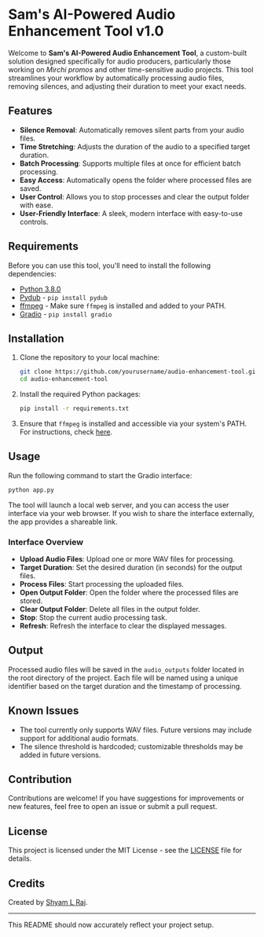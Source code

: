 
# Sam's AI-Powered Audio Enhancement Tool v1.0

Welcome to **Sam's AI-Powered Audio Enhancement Tool**, a custom-built solution designed specifically for audio producers, particularly those working on *Mirchi promos* and other time-sensitive audio projects. This tool streamlines your workflow by automatically processing audio files, removing silences, and adjusting their duration to meet your exact needs.

## Features

- **Silence Removal**: Automatically removes silent parts from your audio files.
- **Time Stretching**: Adjusts the duration of the audio to a specified target duration.
- **Batch Processing**: Supports multiple files at once for efficient batch processing.
- **Easy Access**: Automatically opens the folder where processed files are saved.
- **User Control**: Allows you to stop processes and clear the output folder with ease.
- **User-Friendly Interface**: A sleek, modern interface with easy-to-use controls.

## Requirements

Before you can use this tool, you'll need to install the following dependencies:

- [Python 3.8.0](https://www.python.org/downloads/release/python-380/)
- [Pydub](https://github.com/jiaaro/pydub) - `pip install pydub`
- [ffmpeg](https://ffmpeg.org/download.html) - Make sure `ffmpeg` is installed and added to your PATH.
- [Gradio](https://gradio.app/) - `pip install gradio`

## Installation

1. Clone the repository to your local machine:
    ```bash
    git clone https://github.com/yourusername/audio-enhancement-tool.git
    cd audio-enhancement-tool
    ```

2. Install the required Python packages:
    ```bash
    pip install -r requirements.txt
    ```

3. Ensure that `ffmpeg` is installed and accessible via your system's PATH. For instructions, check [here](https://ffmpeg.org/download.html).

## Usage

Run the following command to start the Gradio interface:

```bash
python app.py
```

The tool will launch a local web server, and you can access the user interface via your web browser. If you wish to share the interface externally, the app provides a shareable link.

### Interface Overview

- **Upload Audio Files**: Upload one or more WAV files for processing.
- **Target Duration**: Set the desired duration (in seconds) for the output files.
- **Process Files**: Start processing the uploaded files.
- **Open Output Folder**: Open the folder where the processed files are stored.
- **Clear Output Folder**: Delete all files in the output folder.
- **Stop**: Stop the current audio processing task.
- **Refresh**: Refresh the interface to clear the displayed messages.

## Output

Processed audio files will be saved in the `audio_outputs` folder located in the root directory of the project. Each file will be named using a unique identifier based on the target duration and the timestamp of processing.

## Known Issues

- The tool currently only supports WAV files. Future versions may include support for additional audio formats.
- The silence threshold is hardcoded; customizable thresholds may be added in future versions.

## Contribution

Contributions are welcome! If you have suggestions for improvements or new features, feel free to open an issue or submit a pull request.

## License

This project is licensed under the MIT License - see the [LICENSE](LICENSE) file for details.

## Credits

Created by [Shyam L Raj](https://github.com/yourusername).

---

This README should now accurately reflect your project setup.
